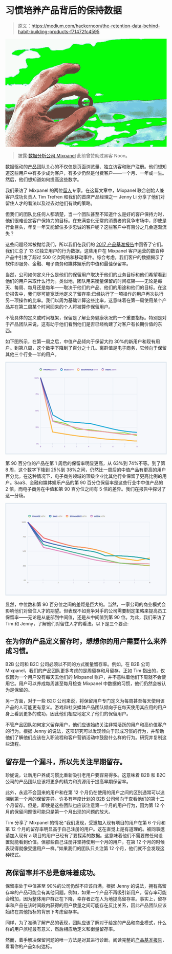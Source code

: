 # 习惯培养产品背后的保持数据

> 原文：<https://medium.com/hackernoon/the-retention-data-behind-habit-building-products-f71472fc4595>

![](img/fbaca72d7e476b9cbb62b214290bb04d.png)

> 披露:[数据分析公司 Mixpanel](https://goo.gl/9Q5bKE) 此前曾赞助过黑客 Noon。

数据驱动的[产品](https://hackernoon.com/tagged/product)团队关心的不仅仅是页面浏览量、独立访客和账户注册。他们想知道这些用户中有多少成为客户，有多少仍然是付费客户——一个月、一年或一生。然后，他们想知道如何提高这些数字。

我们采访了 Mixpanel 的两位[留人](https://hackernoon.com/tagged/retention)专家。在这篇文章中，Mixpanel 联合创始人兼客户成功负责人 Tim Trefren 和我们的首席产品经理之一 Jenny Li 分享了他们对留住人才的看法以及过去对他们有效的策略。

但我们的团队比任何人都清楚，当一个团队甚至不知道什么是好的客户保持力时，他们很难设定客户保持力的目标。在充满变化无常的消费者的竞争市场中，即使是行业巨头，年复一年又能留住多少忠诚的客户呢？这些客户中有百分之几会逐渐流失？

这些问题经常被抛给我们，所以我们在我们的 [2017 产品基准报告](https://goo.gl/kvQQJ9)中回答了它们。我们汇总了 13 亿独立用户的行为数据，这些用户在 Mixpanel 客户运营的数百种产品中引发了超过 500 亿次网络和移动事件。综合考虑，我们客户的数据揭示了软件即服务、金融、电子商务和媒体娱乐的中值和最佳保留率。

当然，公司如何定义什么是他们的保留用户取决于他们的业务目标和他们希望看到他们的用户采取什么行为。类似地，团队用来衡量保留的时间框架——无论是每天、每周、每月还是每年——取决于他们的产品、他们的用途和他们的目标。在这份报告中，我们尽可能宽泛地定义了留存率:已经执行了一项操作的用户再次执行另一项操作的比率。我们以周为基础计算这些比率，这意味着在第一周使用某个产品并在第二周某个时间回来的个人将被算作保留用户。

不管具体的定义或时间框架，保留是了解业务健康状况的一个重要指标。特别是对于产品团队来说，这有助于他们看到他们是否已经构建了对客户有长期价值的东西。

如下图所示，在第一周之后，中值产品倾向于保留大约 30%的新用户和现有用户。到第八周，这个数字下降到了百分之十几。离群值是电子商务，它倾向于保留其他三个行业一半的用户。

[![](img/30c4dbee3c1a6186c5a40d166a9489d4.png)](https://goo.gl/kvQQJ9)

第 90 百分位的产品在第 1 周后的保留率明显更高，从 63%到 74%不等。到了第 8 周，这个数字下降到 25%到 38%之间，仍然比一周后的中值产品有更高的用户百分比。在这种情况下，电子商务领域的顶级企业比其他行业保留了更高比例的用户。SaaS、金融和媒体娱乐产品的第 90 百分位保留率是这些行业中中值产品的 2 倍，而电子商务在中值和第 90 百分位之间有 5 倍的差异。我们在报告中探讨了这一分歧。

[![](img/0bd2c1821278771d1ec81a43f773819d.png)](https://goo.gl/kvQQJ9)

显然，中位数和第 90 百分位之间的差距是巨大的。当然，一家公司的商业模式会影响他们对留住人才的期望。但表现不如竞争对手的公司需要制定策略来提高员工保留率——无论是从底部到中间值，还是从中间值到第 90 位。为此，我们采访了 Tim 和 Jenny，了解他们对留住人才的看法。以下是三个要点:

## 在为你的产品定义留存时，想想你的用户需要什么来养成习惯。

B2B 公司和 B2C 公司必须以不同的方式衡量留存率。例如，在 B2B 公司 Mixpanel，我们的产品团队更多考虑的是周留存和月留存。正如 Tim 指出的，仅仅因为一个用户没有每天去他们的 Mixpanel 账户，并不意味着他们下周就不会使用它。用户可以养成每周甚至每月检查 Mixpanel 中数据的习惯，他们仍然会被认为是保留的。

另一方面，对于一些 B2C 公司来说，将保留用户专门定义为每周甚至每天使用该产品的人可能更有意义。游戏和社交媒体产品团队倾向于在每天使用其应用的用户身上看到更多的成功，因此他们相应地定义了他们的保留用户。

不管产品团队如何定义留存用户，他们应该始终关注非常活跃的用户和高价值客户的行为。根据 Jenny 的说法，这项研究可以发现倾向于形成习惯的行为，并帮助他们了解他们应该在入职流程和客户营销活动中鼓励什么样的行为。研究并复制这些流程。

## **留存是一个漏斗，所以先关注早期留存。**

珍妮说，让新用户养成习惯比重新吸引老用户要容易得多。这意味着 B2B 和 B2C 公司的产品团队应该将更多的精力和资源用于提高早期保留率。

此外，永远不会回来的用户和在第 12 个月仍在使用的用户之间的区别通常可以追溯到第一个月的保留差异。许多有年度计划的 B2B 公司倾向于查看他们的第十二个月留存。但是，即使是这些团队也应该注意第一个月的用户行为，因为第 12 个月的保留问题很可能只是第一个月出现的问题的放大。

Tim 分享了 Mixpanel 的情况:“我们发现，受邀加入现有项目的用户在第 6 个月和第 12 个月的留存率明显高于自己注册的用户。这在直觉上是有道理的。被同事邀请加入现有 a 项目的用户已经有了要探索的数据。这意味着他们不需要做任何设置就能看到价值。但那些自己注册并坚持使用一个月的用户，在第 12 个月的时候表现得就像受邀用户一样。”如果我们的团队只关注第 12 个月，他们就不会发现这种模式。

## 高保留率并不总是意味着成功。

保留率处于中值甚至 90%的公司仍然不应该自满。根据 Jenny 的说法，拥有高留存率的产品可能会有其他问题。例如，如果一个产品不再吸引新用户，留存率可能会增加，因为整体用户群正在下降，幸存者正在人为地提高留存率。事实上，留存率和产品在该时间段内获得的用户数量之间可能存在反比关系，因此产品团队应该始终在其他指标的背景下考虑留存率。

同样，为了准确了解产品的表现，团队应该了解对于给定的产品和商业模式，什么样的用户旅程最有意义，然后相应地定义和衡量留存率。

然而，着手解决保留问题的唯一方法是对其进行诊断。阅读完整的[产品基准报告](https://goo.gl/kvQQJ9)，看看你的产品如何达标。
